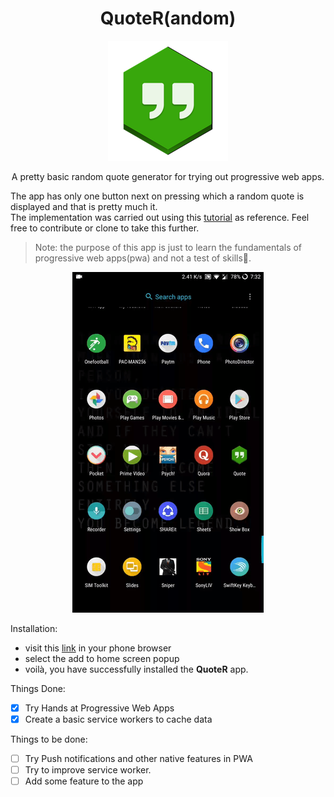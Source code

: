 <div align="center">
  <h1>QuoteR(andom)</h1>
  
  <img src="./images/icons/icon-192x192.png">
  
  A pretty basic random quote generator for trying out progressive web apps.<br>
</div>


The app has only one button next on pressing which a random quote is displayed and that is pretty much it.<br>
The implementation was carried out using this [tutorial](https://medium.freecodecamp.org/progressive-web-apps-101-the-what-why-and-how-4aa5e9065ac2) as reference. Feel free to contribute or clone to take this further.
>Note: the purpose of this app is just to learn the fundamentals of progressive web apps(pwa) and not a test of skills🙈.


<div align="center">
  <img src="./images/20181206_073344_edited.gif">
</div>

Installation:
* visit this [link](https://nurdtechie98.github.io/QuoteRandom/) in your phone browser
* select the add to home screen popup
* voilà, you have successfully installed the **QuoteR** app.

Things Done:
* [X] Try Hands at Progressive Web Apps
* [X] Create a basic service workers to cache data 

Things to be done:
* [ ] Try Push notifications and other native features in PWA
* [ ] Try to improve service worker.
* [ ] Add some feature to the app
